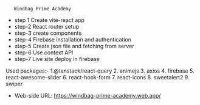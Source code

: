        Windbag Prime Academy

* step 1 Create vite-react app
* step-2 React router setup
* step-3 create components
* step-4 Firebase installation and authentication
* step-5 Create json file and fetching from server
* step-6 Use context API
* step-7 Live site deploy in firebase

Used packages:- 1.@tanstack/react-query
                2. animejs
                3. axios
                4. firebase
                5. react-awesome-slider
                6. react-hook-form
                7. react-icons
                8. sweetalert2
                9. swiper

* Web-side URL: https://windbag-prime-academy.web.app/